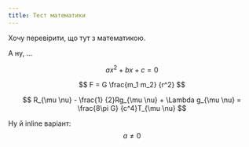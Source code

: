 ```yaml
---
title: Тест математики
---
```


Хочу перевірити, що тут з математикою.

А ну, … 

$$ a x^2 + b x + c = 0 $$

$$ F = G \frac{m_1 m_2} {r^2} $$

$$ R_{\mu \nu} - \frac{1} {2}Rg_{\mu \nu} + \Lambda g_{\mu \nu} = \frac{8\pi G} {c^4}T_{\mu \nu} $$

Ну й inline варіант: $$a \ne 0$$

<script type="text/javascript" async src='https://cdnjs.cloudflare.com/ajax/libs/mathjax/2.7.2/MathJax.js?config=TeX-MML-AM_CHTML'></script>
